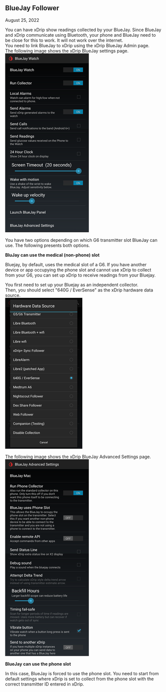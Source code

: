 ## BlueJay Follower  
August 25, 2022 

You can have xDrip show readings collected by your BlueJay.  Since BlueJay and xDrip communicate using Bluetooth, your phone and BlueJay need to be close for this to work.  It will not work over the internet.  
You need to link BlueJay to xDrip using the xDrip BlueJay Admin page.  
The following image shows the xDrip BlueJay settings page.  
![](./images/BluejaySettings.png)  


You have two options depending on which G6 transmitter slot BlueJay can use.  The following presents both options.  

**BluJay can use the medical (non-phone) slot**  

Bluejay, by default, uses the medical slot of a G6.  If you have another device or app occupying the phone slot and cannot use xDrip to collect from your G6, you can set up xDrip to receive readings from your Bluejay.  
  
You first need to set up your Bluejay as an independent collector.  
Then, you should select "640G / EverSense" as the xDrip hardware data source.  
![](images/HDS_Eversense.png)  
  
The following image shows the xDrip BlueJay Advanced Settings page.    
![](./images/BluejayAdvancedSettings.png)  
  
**BlueJay can use the phone slot**  

In this case, BlueJay is forced to use the phone slot.  You need to start from default settings where xDrip is set to collect from the phone slot with the correct transmitter ID entered in xDrip.  
